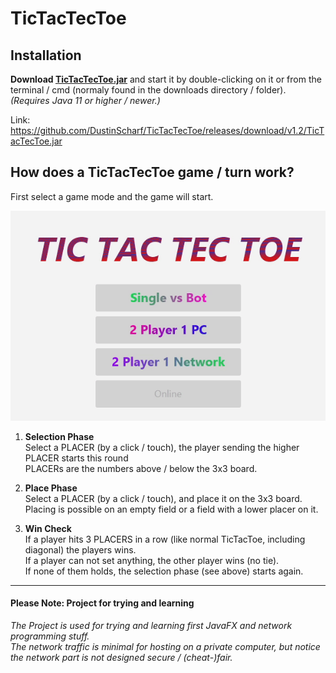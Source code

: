 # TicTacTecToe

## Installation
**Download [**TicTacTecToe**.jar](https://github.com/DustinScharf/TicTacTecToe/releases/download/v1.2/TicTacTecToe.jar "Click here to download TicTacTecToe.")** and start it by double-clicking on it or from the terminal / cmd (normaly found in the downloads directory / folder).  
_(Requires Java 11 or higher / newer.)_  

Link: https://github.com/DustinScharf/TicTacTecToe/releases/download/v1.2/TicTacTecToe.jar <br>

## How does a TicTacTecToe game / turn work?
First select a game mode and the game will start.

![This is a demo GIF, alternatively read the tutorial below.](gameDemo.gif "An example game versus a bot")

1. **Selection Phase** <br>
Select a PLACER (by a click / touch), the player sending the higher PLACER starts this round<br>
PLACERs are the numbers above / below the 3x3 board.

2. **Place Phase** <br>
Select a PLACER (by a click / touch), and place it on the 3x3 board.<br>
Placing is possible on an empty field or a field with a lower placer on it.

3. **Win Check** <br>
If a player hits 3 PLACERS in a row (like normal TicTacToe, including diagonal) the players wins. <br>
If a player can not set anything, the other player wins (no tie). <br>
If none of them holds, the selection phase (see above) starts again.

<hr>

#### Please Note: Project for trying and learning
_The Project is used for trying and learning first JavaFX and network programming stuff.  
The network traffic is minimal for hosting on a private computer,
but notice the network part is not designed secure / (cheat-)fair._
